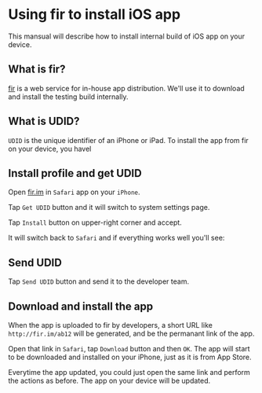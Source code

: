 # Using fir to install iOS app

This mansual will describe how to install internal build of iOS app on your device.

## What is fir?

[fir](http://fir.im/) is a web service for in-house app distribution. We'll use it to download and install the testing build internally.

## What is UDID?

`UDID` is the unique identifier of an iPhone or iPad. To install the app from fir on your device, you havel

## Install profile and get UDID

Open [fir.im](http://fir.im/) in `Safari` app on your `iPhone`.

Tap `Get UDID` button and it will switch to system settings page.

Tap `Install` button on upper-right corner and accept.

It will switch back to `Safari` and if everything works well you'll see:

## Send UDID

Tap `Send UDID` button and send it to the developer team.

## Download and install the app

When the app is uploaded to fir by developers, a short URL like `http://fir.im/ab12` will be generated, and be the permanant link of the app. 

Open that link in `Safari`, tap `Download` button and then `OK`. The app will start to be downloaded and installed on your iPhone, just as it is from App Store.

Everytime the app updated, you could just open the same link and perform the actions as before. The app on your device will be updated.
